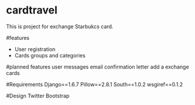 # cardtravel
This is project for exchange Starbukcs card.  

#features
<ul>
<li>User registration</li> 
<li>Cards groups and categories</li>
</ul>

#planned features
user messages
email confirmation letter
add a exchange cards

#Requirements
Django==1.6.7
Pillow==2.8.1
South==1.0.2
wsgiref==0.1.2

#Design
Twitter Bootstrap  
